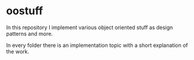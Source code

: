 # oostuff
In this repository I implement various object oriented stuff as design patterns and more.

In every folder there is an implementation topic with a short explanation of the work.
